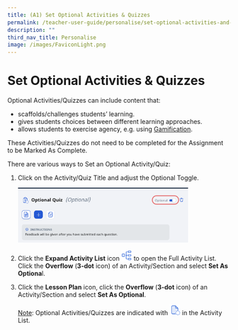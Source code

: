 ```yaml
---
title: (A1) Set Optional Activities & Quizzes
permalink: /teacher-user-guide/personalise/set-optional-activities-and-quizzes/
description: ""
third_nav_title: Personalise
image: /images/FaviconLight.png
---
```

<h1 id="set-optional-activities-quizzes">Set Optional Activities &amp; Quizzes</h1>
<p>Optional Activities/Quizzes can include content that:</p>
<ul>
<li>scaffolds/challenges students’ learning.</li>
<li>gives students choices between different learning approaches.</li>
<li>allows students to exercise agency, e.g. using <a target="_blank" href="/teacher-user-guide/gamify/about-gamification-and-leaderboard/">Gamification</a>.</li>
</ul>
<p>These Activities/Quizzes do not need to be completed for the Assignment to be Marked As Complete.</p>
<p>There are various ways to Set an Optional Activity/Quiz:</p>
<ol>
<li><p>Click on the Activity/Quiz Title and adjust the Optional Toggle.</p>
<p><img style="width: 80%;" src="/images/2Teacher/PE-SetOptional1.png"></p>
</li>
<li><p>Click the <strong>Expand Activity List</strong> icon <img style="width:1.5rem; display: inline;" src="/images/Icons/LessonPlan.svg"> to open the Full Activity List. Click the <strong>Overflow</strong> (<strong>3-dot</strong> icon) of an Activity/Section and select <strong>Set As Optiona</strong>l.</p>
</li>
<li><p>Click the <strong>Lesson Plan</strong> icon, click the <strong>Overflow</strong> (<strong>3-dot</strong> icon) of an Activity/Section and select <strong>Set As Optional</strong>.</p>
	<p> <u>Note</u>: Optional Activities/Quizzes are indicated with <img style="width:1.5rem; display: inline;" src="/images/Icons/ActivityOptional32.svg"> in the Activity List.</p>
</li>
</ol>